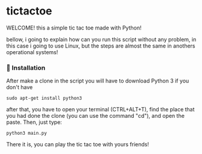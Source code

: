 # tictactoe

WELCOME! 
this a simple tic tac toe made with Python!

bellow, i going to explain how can you run this script without any problem, in this case i going to use Linux, but the steps are almost the same in anothers operational systems!

### 🔧 Installation

After make a clone in the script you will have to download Python 3 if you don't have

```
sudo apt-get install python3
```
after that, you have to open your terminal (CTRL+ALT+T), find the place that you had done the clone (you can use the command "cd"), and open the paste. Then, just type:

```
python3 main.py
```

There it is, you can play the tic tac toe with yours friends!

